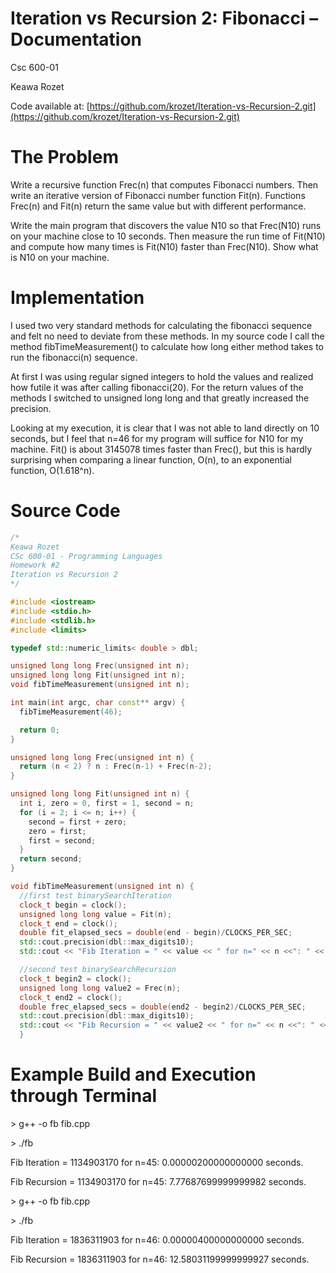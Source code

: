 # Iteration vs Recursion 2: Fibonacci – Documentation

Csc 600-01

Keawa Rozet

Code available at: [https://github.com/krozet/Iteration-vs-Recursion-2.git](https://github.com/krozet/Iteration-vs-Recursion-2.git)



# The Problem

Write a recursive function Frec(n) that computes Fibonacci numbers. Then write an iterative version of Fibonacci number function Fit(n). Functions Frec(n) and Fit(n) return the same value but with different performance.

Write the main program that discovers the value N10 so that Frec(N10) runs on your machine close to 10 seconds. Then measure the run time of Fit(N10) and compute how many times is Fit(N10) faster than Frec(N10). Show what is N10 on your machine.



# Implementation

I used two very standard methods for calculating the fibonacci sequence and felt no need to deviate from these methods. In my source code I call the method fibTimeMeasurement() to calculate how long either method takes to run the fibonacci(n) sequence.

At first I was using regular signed integers to hold the values and realized how futile it was after calling fibonacci(20). For the return values of the methods I switched to unsigned long long and that greatly increased the precision.

Looking at my execution, it is clear that I was not able to land directly on 10 seconds, but I feel that n=46 for my program will suffice for N10 for my machine. Fit() is about 3145078 times faster than Frec(), but this is hardly surprising when comparing a linear function, O(n), to an exponential function, O(1.618^n).



# Source Code
```C++
/*
Keawa Rozet
CSc 600-01 - Programming Languages
Homework #2
Iteration vs Recursion 2
*/

#include <iostream>
#include <stdio.h>
#include <stdlib.h>
#include <limits>

typedef std::numeric_limits< double > dbl;

unsigned long long Frec(unsigned int n);
unsigned long long Fit(unsigned int n);
void fibTimeMeasurement(unsigned int n);

int main(int argc, char const** argv) {
  fibTimeMeasurement(46);

  return 0;
}

unsigned long long Frec(unsigned int n) {
  return (n < 2) ? n : Frec(n-1) + Frec(n-2);
}

unsigned long long Fit(unsigned int n) {
  int i, zero = 0, first = 1, second = n;
  for (i = 2; i <= n; i++) {
    second = first + zero;
    zero = first;
    first = second;
  }
  return second;
}

void fibTimeMeasurement(unsigned int n) {
  //first test binarySearchIteration
  clock_t begin = clock();
  unsigned long long value = Fit(n);
  clock_t end = clock();
  double fit_elapsed_secs = double(end - begin)/CLOCKS_PER_SEC;
  std::cout.precision(dbl::max_digits10);
  std::cout << "Fib Iteration = " << value << " for n=" << n <<": " << std::fixed << fit_elapsed_secs << " seconds." << std::endl;

  //second test binarySearchRecursion
  clock_t begin2 = clock();
  unsigned long long value2 = Frec(n);
  clock_t end2 = clock();
  double frec_elapsed_secs = double(end2 - begin2)/CLOCKS_PER_SEC;
  std::cout.precision(dbl::max_digits10);
  std::cout << "Fib Recursion = " << value2 << " for n=" << n <<": " << std::fixed << frec_elapsed_secs << " seconds." << std::endl;
  }
```



# Example Build and Execution through Terminal

&gt; g++ -o fb fib.cpp

&gt; ./fb

Fib Iteration = 1134903170 for n=45: 0.00000200000000000 seconds.

Fib Recursion = 1134903170 for n=45: 7.77687699999999982 seconds.

&gt; g++ -o fb fib.cpp

&gt; ./fb

Fib Iteration = 1836311903 for n=46: 0.00000400000000000 seconds.

Fib Recursion = 1836311903 for n=46: 12.58031199999999927 seconds.
